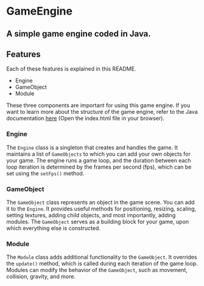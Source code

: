 # GameEngine
## A simple game engine coded in Java.

## Features
Each of these features is explained in this README.
- Engine
- GameObject
- Module

These three components are important for using this game engine. If you want to learn more about the structure of the game engine, refer to the Java documentation [here](javaDoc) (Open the index.html file in your browser).

### Engine
The `Engine` class is a singleton that creates and handles the game. It maintains a list of `GameObjects` to which you can add your own objects for your game. The engine runs a game loop, and the duration between each loop iteration is determined by the frames per second (fps), which can be set using the `setFps()` method.

### GameObject
The `GameObject` class represents an object in the game scene. You can add it to the `Engine`. It provides useful methods for positioning, resizing, scaling, setting textures, adding child objects, and most importantly, adding modules. The `GameObject` serves as a building block for your game, upon which everything else is constructed.

### Module
The `Module` class adds additional functionality to the `GameObject`. It overrides the `update()` method, which is called during each iteration of the game loop. Modules can modify the behavior of the `GameObject`, such as movement, collision, gravity, and more.
